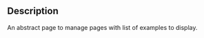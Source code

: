 Description
--------------------

An abstract page to manage pages with list of examples to display.